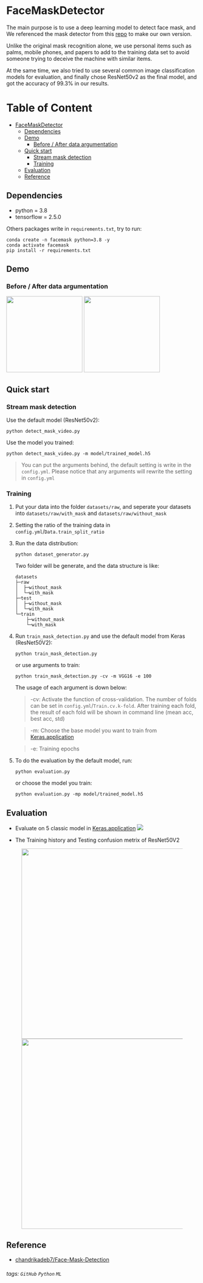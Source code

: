 # FaceMaskDetector
The main purpose is to use a deep learning model to detect face mask, and We referenced the mask detector from this [repo](https://github.com/chandrikadeb7/Face-Mask-Detection) to make our own version.

Unlike the original mask recognition alone, we use personal items such as palms, mobile phones, and papers to add to the training data set to avoid someone trying to deceive the machine with similar items.

At the same time, we also tried to use several common image classification models for evaluation, and finally chose ResNet50v2 as the final model, and got the accuracy of 99.3% in our results.

# Table of Content

* [FaceMaskDetector](#FaceMaskDetector)
	* [Dependencies](#Dependencies)
	* [Demo](#Demo)
		* [Before / After data argumentation](#Before-/-After-data-argumentation)
	* [Quick start](#Quick-start)
		* [Stream mask detection](#Stream-mask-detection)
		* [Training](#Training)
	* [Evaluation](#Evaluation)
	* [Reference](#Reference)

Dependencies
---
* python = 3.8
* tensorflow = 2.5.0  

Others packages write in `requirements.txt`, try to run:
```
conda create -n facemask python=3.8 -y
conda activate facemask
pip install -r requirements.txt
```

Demo
---
### Before / After data argumentation
<img src="https://github.com/Guanguan2134/FaceMaskDetector/blob/main/fig/Before%20aug.gif" width="200"/>	<img src="https://github.com/Guanguan2134/FaceMaskDetector/blob/main/fig/After%20aug.gif" width="200" />

Quick start
---
### Stream mask detection
Use the default model (ResNet50v2):
```
python detect_mask_video.py
```

Use the model you trained:
```
python detect_mask_video.py -m model/trained_model.h5
```
> You can put the arguments behind, the default setting is write in the `config.yml`. Please notice that any arguments will rewrite the setting in `config.yml`

### Training
1. Put your data into the folder `datasets/raw`, and seperate your datasets into `datasets/raw/with_mask` and `datasets/raw/without_mask`
2. Setting the ratio of the training data in `config.yml`/`Data.train_split_ratio`
3. Run the data distribution:
    ```
    python dataset_generator.py
    ```
    Two folder will be generate, and the data structure is like:
    ```
    datasets
    ├─raw
    │  ├─without_mask
    │  └─with_mask
    ├─test
    │  ├─without_mask
    │  └─with_mask
    └─train
        ├─without_mask
        └─with_mask
    ```
4. Run `train_mask_detection.py` and use the default model from Keras (ResNet50V2):
    ```
    python train_mask_detection.py
    ```
    
    or use arguments to train:
    ```
    python train_mask_detection.py -cv -m VGG16 -e 100
    ```
    
    The usage of each argument is down below:
    
    > -cv: Activate the function of cross-validation. The number of folds can be set in `config.yml`/`Train.cv.k-fold`. After training each fold, the result of each fold will be shown in command line (mean acc, best acc, std)
    
    > -m: Choose the base model you want to train from [Keras.application](https://www.tensorflow.org/api_docs/python/tf/keras/applications)
    
    > -e: Training epochs
    
5. To do the evaluation by the default model, run:
    ```
    python evaluation.py
    ```
    or choose the model you train:
    ```
    python evaluation.py -mp model/trained_model.h5
    ```

Evaluation
---
* Evaluate on 5 classic model in [Keras.application](https://www.tensorflow.org/api_docs/python/tf/keras/applications)
![](https://i.imgur.com/DvNv3mg.png)

* The Training history and Testing confusion metrix of ResNet50V2

<figure class="half">
    <img src="https://i.imgur.com/b1zNBzP.png" width=500><img src="https://i.imgur.com/k6v9O4d.png" width=500>
</figure>




Reference
---
* [chandrikadeb7/Face-Mask-Detection](https://github.com/chandrikadeb7/Face-Mask-Detection)

###### tags: `GitHub` `Python` `ML`
